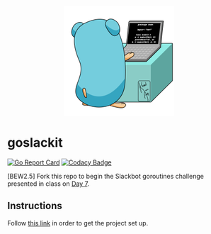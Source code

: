 <p align="center">
  <img src="gopher-typing.gif" height="250">
</p>

# goslackit

[![Go Report Card](https://goreportcard.com/badge/github.com/droxey/goslackit)](https://goreportcard.com/report/github.com/droxey/goslackit) [![Codacy Badge](https://api.codacy.com/project/badge/Grade/7ed40f9f3ecf46709879d5fbac28fd9b)](https://www.codacy.com/app/droxey/goslackit?utm_source=github.com&amp;utm_medium=referral&amp;utm_content=droxey/goslackit&amp;utm_campaign=Badge_Grade)

[BEW2.5] Fork this repo to begin the Slackbot goroutines challenge presented in class on [Day 7](https://github.com/Make-School-Courses/BEW-2.5-Strongly-Typed-Ecosystems/blob/master/Lessons/Lesson07.md).

## Instructions

Follow [this link](https://github.com/Make-School-Courses/BEW-2.5-Strongly-Typed-Ecosystems/blob/master/Lessons/Lesson07.md#setup-project) in order to get the project set up.
